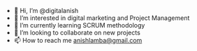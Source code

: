- 👋 Hi, I’m @digitalanish
- 👀 I’m interested in digital marketing and Project Management
- 🌱 I’m currently learning SCRUM methodology
- 💞️ I’m looking to collaborate on new projects
- 📫 How to reach me anishlamba@gmail.com

<!---
digitalanish/digitalanish is a ✨ special ✨ repository because its `README.md` (this file) appears on your GitHub profile.
You can click the Preview link to take a look at your changes.
--->
